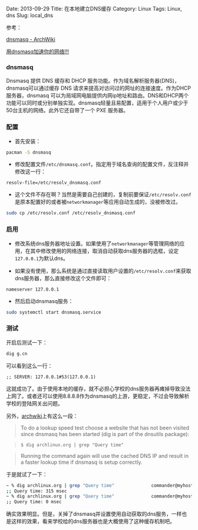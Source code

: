 Date: 2013-09-29
Title: 在本地建立DNS缓存
Category: Linux
Tags: Linux, dns
Slug: local_dns

参考：

[dnsmasq - ArchWiki](https://wiki.archlinux.org/index.php/Dnsmasq)

[用dnsmasq加速你的网络!!!](http://tieba.baidu.com/p/1034963853)

### dnsmasq
Dnsmasq 提供 DNS 缓存和 DHCP 服务功能。作为域名解析服务器(DNS)，dnsmasq可以通过缓存 DNS 请求来提高对访问过的网址的连接速度。作为DHCP 服务器，dnsmasq 可以为局域网电脑提供内网ip地址和路由。DNS和DHCP两个功能可以同时或分别单独实现。dnsmasq轻量且易配置，适用于个人用户或少于50台主机的网络。此外它还自带了一个 PXE 服务器。

### 配置
* 首先安装：

```sh
pacman -S dnsmasq
```
* 修改配置文件`/etc/dnsmasq.conf`。指定用于域名查询的配置文件，反注释并修改这一行：

```
resolv-file=/etc/resolv_dnsmasq.conf
```

* 这个文件不存在啊？当然是需要自己创建的，复制前要保证`/etc/resolv.conf`是原本配置好的或者被`networkmanager`等应用自动生成的，没被修改过。
```sh
sudo cp /etc/resolv.conf /etc/resolv_dnsmasq.conf
```

### 启用

* 修改系统dns服务器地址设置。如果使用了`networkmanager`等管理网络的应用，在其中修改使用的网络连接，取消自动获取dns服务器的选框，设定`127.0.0.1`为默认dns。

* 如果没有使用，那么系统是通过直接读取用户设置的`/etc/resolv.conf`来获取dns服务器，那么直接修改这个文件即可：
```
nameserver 127.0.0.1
```

* 然后启动dnsmasq服务：
```sh
sudo systemctl start dnsmasq.service
```

### 测试

开启后测试一下：
```sh
dig g.cn
```
可以看到这么一行：
```
;; SERVER: 127.0.0.1#53(127.0.0.1)
```

这就成功了。由于使用本地的缓存，就不必担心学校的dns服务器再瘫掉导致没法上网了。或者还可以使用8.8.8.8作为dnsmasq的上游，更稳定，不过会导致解析学校的登陆网关出问题。

另外，[archwiki](https://wiki.archlinux.org/index.php/Dnsmasq#DNS_Caching)上有这么一段：
>To do a lookup speed test choose a website that has not been visited since dnsmasq has been started (dig is part of the dnsutils package):

>```
>$ dig archlinux.org | grep "Query time"
>```

>Running the command again will use the cached DNS IP and result in a faster lookup time if dnsmasq is setup correctly.

于是就试了一下：
```sh
~ % dig archlinux.org | grep "Query time"              commander@myhost pts/2 19:11 
;; Query time: 315 msec
~ % dig archlinux.org | grep "Query time"              commander@myhost pts/2 19:12 
;; Query time: 0 msec
```
确实效果明显。但是，关掉了dnsmasq并设置使用自动获取的dns服务，一样也是这样的效果，看来学校给的dns服务器也是大概使用了这种缓存机制吧。
